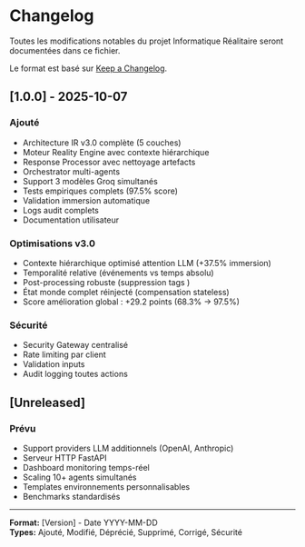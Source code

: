 # Changelog

Toutes les modifications notables du projet Informatique Réalitaire seront documentées dans ce fichier.

Le format est basé sur [Keep a Changelog](https://keepachangelog.com/fr/1.0.0/).

## [1.0.0] - 2025-10-07

### Ajouté
- Architecture IR v3.0 complète (5 couches)
- Moteur Reality Engine avec contexte hiérarchique
- Response Processor avec nettoyage artefacts
- Orchestrator multi-agents
- Support 3 modèles Groq simultanés
- Tests empiriques complets (97.5% score)
- Validation immersion automatique
- Logs audit complets
- Documentation utilisateur

### Optimisations v3.0
- Contexte hiérarchique optimisé attention LLM (+37.5% immersion)
- Temporalité relative (événements vs temps absolu)
- Post-processing robuste (suppression tags <think>)
- État monde complet réinjecté (compensation stateless)
- Score amélioration global : +29.2 points (68.3% → 97.5%)

### Sécurité
- Security Gateway centralisé
- Rate limiting par client
- Validation inputs
- Audit logging toutes actions

## [Unreleased]

### Prévu
- Support providers LLM additionnels (OpenAI, Anthropic)
- Serveur HTTP FastAPI
- Dashboard monitoring temps-réel
- Scaling 10+ agents simultanés
- Templates environnements personnalisables
- Benchmarks standardisés

---

**Format:** [Version] - Date YYYY-MM-DD  
**Types:** Ajouté, Modifié, Déprécié, Supprimé, Corrigé, Sécurité